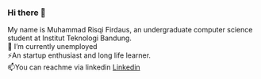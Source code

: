 ### Hi there 👋
My name is Muhammad Risqi Firdaus, an undergraduate computer science student at Institut Teknologi Bandung.
<br>🔭 I’m currently unemployed <br>
⚡An startup enthusiast and long life learner.
<br>📫You can reachme via linkedin [Linkedin](https://www.linkedin.com/in/mrfirdauss/)
<!--
**mrfirdauss-20/mrfirdauss-20** is a ✨ _special_ ✨ repository because its `README.md` (this file) appears on your GitHub profile.

Here are some ideas to get you started

<!--- 🌱 I’m currently learning ...
- 👯 I’m looking to collaborate on ...
- 🤔 I’m looking for help with ...
- 💬 Ask me about ...
- 📫 How to reach me: ...
- 😄 Pronouns: ...
- ⚡ Fun fact: ...
-->
